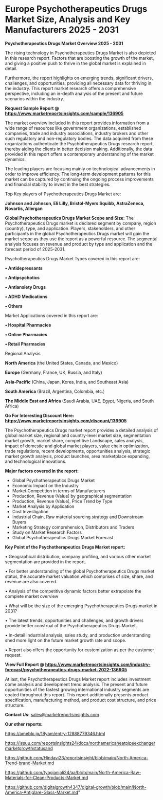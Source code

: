 # Europe Psychotherapeutics Drugs Market Size, Analysis and Key Manufacturers 2025 - 2031

<Strong> Psychotherapeutics Drugs Market Overview 2025 - 2031</strong>

The rising technology in Psychotherapeutics Drugs Market is also depicted in this research report. Factors that are boosting the growth of the market, and giving a positive push to thrive in the global market is explained in detail.

Furthermore, the report highlights on emerging trends, significant drivers, challenges, and opportunities, providing all necessary data for thriving in the industry. This report market research offers a comprehensive perspective, including an in-depth analysis of the present and future scenarios within the industry.

<strong>Request Sample Report @ <a href=https://www.marketreportsinsights.com/sample/136905>https://www.marketreportsinsights.com/sample/136905</a></strong>

The market overview included in this report provides information from a wide range of resources like government organizations, established companies, trade and industry associations, industry brokers and other such regulatory and non-regulatory bodies. The data acquired from these organizations authenticate the Psychotherapeutics Drugs research report, thereby aiding the clients in better decision making. Additionally, the data provided in this report offers a contemporary understanding of the market dynamics.

The leading players are focusing mainly on technological advancements in order to improve efficiency. The long-term development patterns for this market can be captured by continuing the ongoing process improvements and financial stability to invest in the best strategies.

Top Key players of Psychotherapeutics Drugs Market are:

<strong>Johnson and Johnson, Eli Lilly, Bristol-Myers Squibb, AstraZeneca, Novartis, Allergan</strong>

<strong><b>Global Psychotherapeutics Drugs Market Scope and Size:</b></strong>
The Psychotherapeutics Drugs market is declared segment by company, region (country), type, and application. Players, stakeholders, and other participants in the global Psychotherapeutics Drugs market will gain the market scope as they use the report as a powerful resource. The segmental analysis focuses on revenue and product by type and application and the forecast period of 2025-2031.

Psychotherapeutics Drugs Market Types covered in this report are:

<strong>• Antidepressants

• Antipsychotics

• Antianxiety Drugs

• ADHD Medications

• Others</strong>

Market Applications covered in this report are:

<strong>• Hospital Pharmacies

• Online Pharmacies

• Retail Pharmacies</strong> 

Regional Analysis

<strong>North America</strong> (the United States, Canada, and Mexico)

<strong>Europe</strong> (Germany, France, UK, Russia, and Italy)

<strong>Asia-Pacific</strong> (China, Japan, Korea, India, and Southeast Asia)

<strong>South America</strong> (Brazil, Argentina, Colombia, etc.)

<strong>The Middle East and Africa</strong> (Saudi Arabia, UAE, Egypt, Nigeria, and South Africa)

<strong>Go For Interesting Discount Here: <a href=https://www.marketreportsinsights.com/discount/136905>https://www.marketreportsinsights.com/discount/136905</a></strong>

The Psychotherapeutics Drugs market report provides a detailed analysis of global market size, regional and country-level market size, segmentation market growth, market share, competitive Landscape, sales analysis, impact of domestic and global market players, value chain optimization, trade regulations, recent developments, opportunities analysis, strategic market growth analysis, product launches, area marketplace expanding, and technological innovations.

<strong><b>Major factors covered in the report:</b></strong>
<ul>
  <li>Global Psychotherapeutics Drugs Market </li>
  <li>Economic Impact on the Industry</li>
  <li>Market Competition in terms of Manufacturers</li>
  <li>Production, Revenue (Value) by geographical segmentation</li>
  <li>Production, Revenue (Value), Price Trend by Type</li>
  <li>Market Analysis by Application</li>
  <li>Cost Investigation</li>
  <li>Industrial Chain, Raw material sourcing strategy and Downstream Buyers</li>
  <li>Marketing Strategy comprehension, Distributors and Traders</li>
  <li>Study on Market Research Factors</li>
  <li>Global Psychotherapeutics Drugs Market Forecast</li>
</ul>

<strong><b>Key Point of the Psychotherapeutics Drugs Market report:</b></strong>

• Geographical distribution, company profiling, and various other market segmentation are provided in the report.

• For better understanding of the global Psychotherapeutics Drugs market status, the accurate market valuation which comprises of size, share, and revenue are also covered.

• Analysis of the competitive dynamic factors better extrapolate the complete market overview

• What will be the size of the emerging Psychotherapeutics Drugs market in 2031?

• The latest trends, opportunities and challenges, and growth drivers provide better construal of the Psychotherapeutics Drugs Market.

• In-detail industrial analysis, sales study, and production understanding shed more light on the future market growth rate and scope.

• Report also offers the opportunity for customization as per the customer request.

<strong><b>View Full Report @ <a href=https://www.marketreportsinsights.com/industry-forecast/psychotherapeutics-drugs-market-2022-136905>https://www.marketreportsinsights.com/industry-forecast/psychotherapeutics-drugs-market-2022-136905</a></b></strong>


At last, the Psychotherapeutics Drugs Market report includes investment come analysis and development trend analysis. The present and future opportunities of the fastest growing international industry segments are coated throughout this report. This report additionally presents product specification, manufacturing method, and product cost structure, and price structure.

<strong>Contact Us:</strong>
sales@marketreportsinsights.com

<strong>Our other reports:</strong>

<a href=https://ameblo.jp/18yam/entry-12888779346.html>https://ameblo.jp/18yam/entry-12888779346.html</a>

<a href=https://issuu.com/reportsinsights24/docs/northamericaheatpipeexchangermarketgrowthstatusand>https://issuu.com/reportsinsights24/docs/northamericaheatpipeexchangermarketgrowthstatusand</a>

<a href=https://github.com/Hindavi23/reportsinsight/blob/main/North-America-Trend-brand-Market.md>https://github.com/Hindavi23/reportsinsight/blob/main/North-America-Trend-brand-Market.md</a>

<a href=https://github.com/tyagianjali24/aa/blob/main/North-America-Raw-Materials-for-Clean-Products-Market.md>https://github.com/tyagianjali24/aa/blob/main/North-America-Raw-Materials-for-Clean-Products-Market.md</a>

<a href=https://github.com/digitalgrowth4347/digital-growth/blob/main/North-America-Antiglare-Glass-Market.md>https://github.com/digitalgrowth4347/digital-growth/blob/main/North-America-Antiglare-Glass-Market.md</a>"
